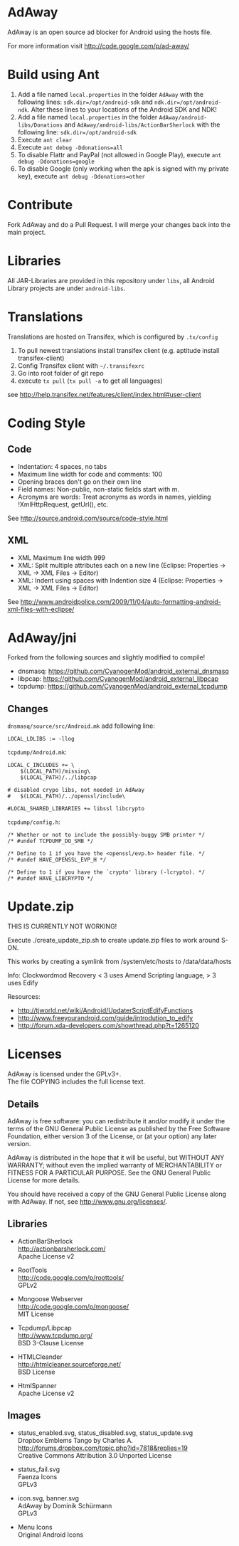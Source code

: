 # AdAway

AdAway is an open source ad blocker for Android using the hosts file. 

For more information visit http://code.google.com/p/ad-away/


# Build using Ant

1. Add a file named ``local.properties`` in the folder ``AdAway`` with the following lines:
``sdk.dir=/opt/android-sdk`` and ``ndk.dir=/opt/android-ndk``. Alter these lines to your locations of the Android SDK and NDK!
2. Add a file named ``local.properties`` in the folder ``AdAway/android-libs/Donations`` and ``AdAway/android-libs/ActionBarSherlock`` with the following line:
``sdk.dir=/opt/android-sdk``
3. Execute ```ant clear```
4. Execute ```ant debug -Ddonations=all```
5. To disable Flattr and PayPal (not allowed in Google Play), execute ```ant debug -Ddonations=google```
6. To disable Google (only working when the apk is signed with my private key), execute ```ant debug -Ddonations=other```

# Contribute

Fork AdAway and do a Pull Request. I will merge your changes back into the main project.

# Libraries

All JAR-Libraries are provided in this repository under ``libs``, all Android Library projects are under ``android-libs``.

# Translations

Translations are hosted on Transifex, which is configured by ``.tx/config``

1. To pull newest translations install transifex client (e.g. aptitude install transifex-client)
2. Config Transifex client with ``~/.transifexrc``
3. Go into root folder of git repo
4. execute ```tx pull``` (```tx pull -a``` to get all languages)

see http://help.transifex.net/features/client/index.html#user-client

# Coding Style

## Code
* Indentation: 4 spaces, no tabs
* Maximum line width for code and comments: 100
* Opening braces don't go on their own line
* Field names: Non-public, non-static fields start with m.
* Acronyms are words: Treat acronyms as words in names, yielding !XmlHttpRequest, getUrl(), etc.

See http://source.android.com/source/code-style.html

## XML
* XML Maximum line width 999
* XML: Split multiple attributes each on a new line (Eclipse: Properties -> XML -> XML Files -> Editor)
* XML: Indent using spaces with Indention size 4 (Eclipse: Properties -> XML -> XML Files -> Editor)

See http://www.androidpolice.com/2009/11/04/auto-formatting-android-xml-files-with-eclipse/


# AdAway/jni

Forked from the following sources and slightly modified to compile!

* dnsmasq:  https://github.com/CyanogenMod/android_external_dnsmasq
* libpcap: https://github.com/CyanogenMod/android_external_libpcap
* tcpdump: https://github.com/CyanogenMod/android_external_tcpdump

## Changes

``dnsmasq/source/src/Android.mk`` add following line:
```
LOCAL_LDLIBS := -llog
```

``tcpdump/Android.mk``:
```
LOCAL_C_INCLUDES += \
	$(LOCAL_PATH)/missing\
	$(LOCAL_PATH)/../libpcap

# disabled crypo libs, not needed in AdAway
#	$(LOCAL_PATH)/../openssl/include\

#LOCAL_SHARED_LIBRARIES += libssl libcrypto
```

``tcpdump/config.h``:
```
/* Whether or not to include the possibly-buggy SMB printer */
/* #undef TCPDUMP_DO_SMB */

/* Define to 1 if you have the <openssl/evp.h> header file. */
/* #undef HAVE_OPENSSL_EVP_H */

/* Define to 1 if you have the `crypto' library (-lcrypto). */
/* #undef HAVE_LIBCRYPTO */
```

# Update.zip

THIS IS CURRENTLY NOT WORKING!

Execute ./create_update_zip.sh to create update.zip files to work around S-ON.

This works by creating a symlink from /system/etc/hosts to /data/data/hosts

Info:
Clockwordmod Recovery < 3 uses Amend Scripting language, > 3 uses Edify

Resources:
* http://tjworld.net/wiki/Android/UpdaterScriptEdifyFunctions
* http://www.freeyourandroid.com/guide/introdution_to_edify
* http://forum.xda-developers.com/showthread.php?t=1265120

# Licenses
AdAway is licensed under the GPLv3+.  
The file COPYING includes the full license text.

## Details
AdAway is free software: you can redistribute it and/or modify
it under the terms of the GNU General Public License as published by
the Free Software Foundation, either version 3 of the License, or
(at your option) any later version.

AdAway is distributed in the hope that it will be useful,
but WITHOUT ANY WARRANTY; without even the implied warranty of
MERCHANTABILITY or FITNESS FOR A PARTICULAR PURPOSE.  See the
GNU General Public License for more details.

You should have received a copy of the GNU General Public License
along with AdAway.  If not, see <http://www.gnu.org/licenses/>.

## Libraries
* ActionBarSherlock  
  http://actionbarsherlock.com/  
  Apache License v2

* RootTools  
  http://code.google.com/p/roottools/  
  GPLv2

* Mongoose Webserver  
  http://code.google.com/p/mongoose/  
  MIT License

* Tcpdump/Libpcap  
  http://www.tcpdump.org/  
  BSD 3-Clause License

* HTMLCleander  
  http://htmlcleaner.sourceforge.net/  
  BSD License

* HtmlSpanner  
  Apache License v2

## Images
* status_enabled.svg, status_disabled.svg, status_update.svg  
  Dropbox Emblems Tango by Charles A.  
  http://forums.dropbox.com/topic.php?id=7818&replies=19  
  Creative Commons Attribution 3.0 Unported License

* status_fail.svg  
  Faenza Icons  
  GPLv3

* icon.svg, banner.svg  
  AdAway by Dominik Schürmann  
  GPLv3

* Menu Icons  
  Original Android Icons